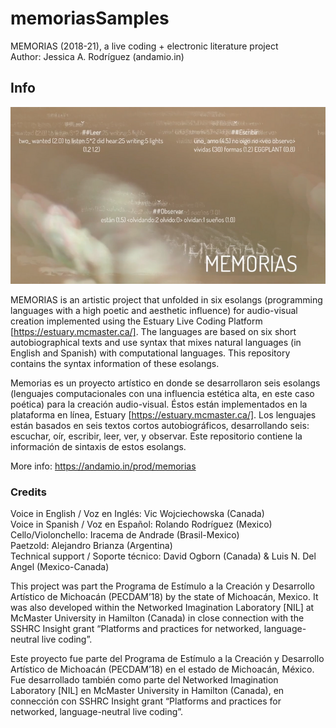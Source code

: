 # memoriasSamples

MEMORIAS (2018-21), a live coding + electronic literature project <br/>
Author: Jessica A. Rodríguez (andamio.in) <br/>

## Info

![MEMORIAS'S IMAGE](/img/memoriasStill3.png)

MEMORIAS is an artistic project that unfolded in six esolangs (programming languages ​​with a high poetic and aesthetic influence) for audio-visual creation implemented using the Estuary Live Coding Platform [https://estuary.mcmaster.ca/]. The languages ​​are based on six short autobiographical texts and use syntax that mixes natural languages (in English and Spanish) ​​with computational languages. This repository contains the syntax information of these esolangs. <br/>

Memorias es un proyecto artístico en donde se desarrollaron seis esolangs (lenguajes computacionales con una influencia estética alta, en este caso poética) para la creación audio-visual. Éstos están implementados en la plataforma en línea, Estuary [https://estuary.mcmaster.ca/]. Los lenguajes están basados en seis textos cortos autobiográficos, desarrollando seis: escuchar, oír, escribir, leer, ver, y observar. Este repositorio contiene la información de sintaxis de estos esolangs.<br/>

More info: https://andamio.in/prod/memorias <br/>

### Credits
Voice in English / Voz en Inglés: Vic Wojciechowska (Canada) <br/>
Voice in Spanish / Voz en Español: Rolando Rodríguez (Mexico) <br/>
Cello/Violonchello: Iracema de Andrade (Brasil-Mexico) <br/>
Paetzold: Alejandro Brianza (Argentina) <br/>
Technical support / Soporte técnico:  David Ogborn (Canada) & Luis N. Del Angel (Mexico-Canada) <br/>

This project was part the Programa de Estímulo a la Creación y Desarrollo Artístico de Michoacán (PECDAM’18) by the state of Michoacán, Mexico. It was also developed within the Networked Imagination Laboratory [NIL] at McMaster University in Hamilton (Canada) in close connection with the SSHRC Insight grant “Platforms and practices for networked, language-neutral live coding”.

Este proyecto fue parte del Programa de Estímulo a la Creación y Desarrollo Artístico de Michoacán (PECDAM’18) en el estado de Michoacán, México. Fue desarrollado también como parte del Networked Imagination Laboratory [NIL] en McMaster University in Hamilton (Canada), en connección con SSHRC Insight grant “Platforms and practices for networked, language-neutral live coding”.
